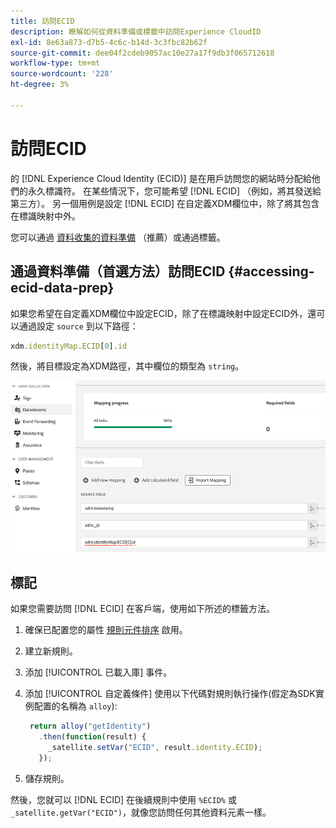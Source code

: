 ```yaml
---
title: 訪問ECID
description: 瞭解如何從資料準備或標籤中訪問Experience CloudID
exl-id: 8e63a873-d7b5-4c6c-b14d-3c3fbc82b62f
source-git-commit: dee04f2cdeb9057ac10e27a17f9db3f065712618
workflow-type: tm+mt
source-wordcount: '228'
ht-degree: 3%

---
```



# 訪問ECID

的 [!DNL Experience Cloud Identity (ECID)] 是在用戶訪問您的網站時分配給他們的永久標識符。 在某些情況下，您可能希望 [!DNL ECID] （例如，將其發送給第三方）。 另一個用例是設定 [!DNL ECID] 在自定義XDM欄位中，除了將其包含在標識映射中外。

您可以通過 [資料收集的資料準備](../datastreams/data-prep.md) （推薦）或通過標籤。

## 通過資料準備（首選方法）訪問ECID {#accessing-ecid-data-prep}

如果您希望在自定義XDM欄位中設定ECID，除了在標識映射中設定ECID外，還可以通過設定 `source` 到以下路徑：

```js
xdm.identityMap.ECID[0].id
```

然後，將目標設定為XDM路徑，其中欄位的類型為 `string`。

![](./assets/access-ecid-data-prep.png)

## 標記

如果您需要訪問 [!DNL ECID] 在客戶端，使用如下所述的標籤方法。

1. 確保已配置您的屬性 [規則元件排序](../../tags/ui/managing-resources/rules.md#sequencing) 啟用。
1. 建立新規則。
1. 添加 [!UICONTROL 已載入庫] 事件。
1. 添加 [!UICONTROL 自定義條件] 使用以下代碼對規則執行操作(假定為SDK實例配置的名稱為 `alloy`):

   ```js
    return alloy("getIdentity")
      .then(function(result) {
        _satellite.setVar("ECID", result.identity.ECID);
      });
   ```

1. 儲存規則。

然後，您就可以 [!DNL ECID] 在後續規則中使用 `%ECID%` 或 `_satellite.getVar("ECID")`，就像您訪問任何其他資料元素一樣。
